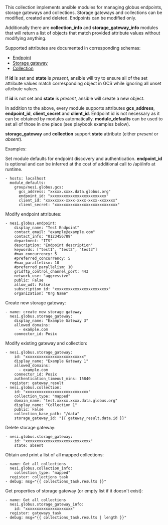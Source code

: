 
This collection implements ansible modules for managing globus endpoints, storage gateways and collections. Storage gateways and collections can be modified, created and deleted. Endpoints can be modified only.

Additionally there are **collection_info** and **storage_gateway_info** modules that will return a list of objects that match provided attribute values without modifying anything. 

Supported attributes are documented in corresponding schemas:

* [Endpoint](https://docs.globus.org/globus-connect-server/v5/api/schemas/Endpoint_1_2_0_schema/)
* [Storage gateway](https://docs.globus.org/globus-connect-server/v5/api/schemas/StorageGateway_1_2_0_schema/)
* [Collection](https://docs.globus.org/globus-connect-server/v5/api/schemas/Collection_1_9_0_schema/)

If **id** is set and **state** is *present*, ansible will try to ensure all of the set attribute values match corresponding object in GCS while ignoring all unset attribute values. 

If **id** is not set and **state** is *present*, ansible will create a new object. 

In addition to the above, every module supports attributes **gcs_address**, **endpoint_id**, **client_secret** and **client_id**. Endpoint id is not necessary as it can be obtained by modules automatically. **module_defaults** can be used to set all of those in one place (see playbook examples below). 

**storage_gateway** and **collection** support **state** attribute (either *present* or *absent*).

Examples:

Set module defaults for endpoint discovery and authentication. **endpoint_id** is optional and can be inferred at the cost of additional call to /api/info at runtime. 

```
- hosts: localhost
  module_defaults:
    group/nesi.globus.gcs:
      gcs_address: "xxxxx.xxxx.data.globus.org"
      endpoint_id: "xxxxxxxxxxxxxxxxxxxxxxxxx"
      client_id: "xxxxxxxx-xxxx-xxxx-xxxx-xxxxxxx"
      client_secret: "xxxxxxxxxxxxxxxxxxxxxxxxxxxx"
```

Modify endpoint attributes:

```
- nesi.globus.endpoint:
    display_name: "Test Endpoint"
    contact_email: "example@example.com"
    contact_info: "0123456789"
    department: "ITS"
    description: "Endpoint description"
    keywords: ["test1", "test2", "test3"]
    #max_concurrency: 5
    #preferred_concurrency: 5
    #max_parallelism: 10
    #preferred_parallelism: 10
    gridftp_control_channel_port: 443
    network_use: "aggressive"
    public: False
    allow_udt: False
    subscription_id: "xxxxxxxxxxxxxxxxxxxxxxxx"
    organization: "Org Name"
```

Create new storage gateway:

```
- name: create new storage gateway
  nesi.globus.storage_gateway:
    display_name: "Example Gateway 3"
    allowed_domains:
      - example.com
    connector_id: Posix
```

Modify existing gateway and collection:

```
- nesi.globus.storage_gateway:
    id: "xxxxxxxxxxxxxxxxxxxxxxxxxx"
    display_name: "Example Gateway 1"
    allowed_domains:
      - example.com
    connector_id: Posix
    authentication_timeout_mins: 15840
  register: gateway_result
- nesi.globus.collection:
    id: "xxxxxxxxxxxxxxxxxxxxxxxxxxxx"
    collection_type: "mapped"
    domain_name: "test.xxxxx.xxxx.data.globus.org"
    display_name: "Collection 1"
    public: False
    collection_base_path: "/data"
    storage_gateway_id: "{{ gateway_result.data.id }}"
```

Delete storage gateway:

```
- nesi.globus.storage_gateway:
    id: "xxxxxxxxxxxxxxxxxxxxxxxxxxxxx"
    state: absent
```

Obtain and print a list of all mapped collections:

```
- name: Get all collections
  nesi.globus.collection_info:
    collection_type: "mapped"
  register: collections_task
- debug: msg="{{ collections_task.results }}"
```

Get properties of storage gateway (or empty list if it doesn't exist):

```
- name: Get all collections
  nesi.globus.storage_gateway_info:
    id: "xxxxxxxxxxxxxxxxxxxxx"
  register: gateways_task
- debug: msg="{{ collections_task.results | length }}"
```